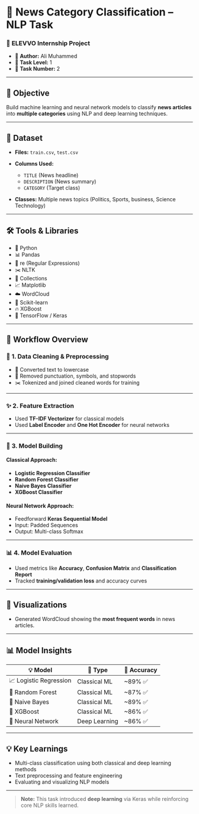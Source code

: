 # 📰 News Category Classification – NLP Task

### 🚀 **ELEVVO Internship Project**

* 👤 **Author:** Ali Muhammed  
* 🧠 **Task Level:** 1  
* 🚀 **Task Number:** 2  

---

## 🎯 **Objective**

Build machine learning and neural network models to classify **news articles** into **multiple categories** using NLP and deep learning techniques.

---

## 📁 **Dataset**

* **Files:** `train.csv`, `test.csv`
* **Columns Used:**
  * `TITLE` (News headline)
  * `DESCRIPTION` (News summary)
  * `CATEGORY` (Target class)

* **Classes:** Multiple news topics (Politics, Sports, business, Science Technology)

---

## 🛠 **Tools & Libraries**

* 🐍 Python  
* 📊 Pandas  
* 🔡 re (Regular Expressions)  
* ✂️ NLTK  
* 🔢 Collections  
* 📈 Matplotlib  
* ☁️ WordCloud  
* 🤖 Scikit-learn  
* 🔥 XGBoost  
* 🧠 TensorFlow / Keras  

---

## 🔄 **Workflow Overview**

### 🧹 **1. Data Cleaning & Preprocessing**
* 🔡 Converted text to lowercase  
* 🚫 Removed punctuation, symbols, and stopwords  
* ✂️ Tokenized and joined cleaned words for training  

---

### ✨ **2. Feature Extraction**
* Used **TF-IDF Vectorizer** for classical models
* Used **Label Encoder** and **One Hot Encoder** for neural networks  
---

### 🧠 **3. Model Building**

#### Classical Approach:
* **Logistic Regression Classifier**
* **Random Forest Classifier**
* **Naive Bayes Classifier**
* **XGBoost Classifier**

#### Neural Network Approach:
* Feedforward **Keras Sequential Model**  
* Input: Padded Sequences  
* Output: Multi-class Softmax  

---

### 📊 **4. Model Evaluation**

* Used metrics like **Accuracy**, **Confusion Matrix** and **Classification Report**  
* Tracked **training/validation loss** and accuracy curves  

---

## 🎨 **Visualizations**
* Generated WordCloud showing the **most frequent words** in news articles.

---

## 📊 **Model Insights**

| **💡 Model**         | **🧩 Type**          | **🎯 Accuracy** |
| ----------------- | ----------------- | ------------ |
| 📈 Logistic Regression        | Classical ML      | ~89% ✅         |
| 🌲 Random Forest        | Classical ML      | ~87% ✅         |
| 🔬  Naive Bayes        | Classical ML      | ~89% ✅         |
| 🚀 XGBoost        | Classical ML      | ~86% ✅         |
| 🤖 Neural Network | Deep Learning     | ~86% ✅         |

---

## 💡 **Key Learnings**

* Multi-class classification using both classical and deep learning methods  
* Text preprocessing and feature engineering  
* Evaluating and visualizing NLP models  

---

> **Note:** This task introduced **deep learning** via Keras while reinforcing core NLP skills learned.

